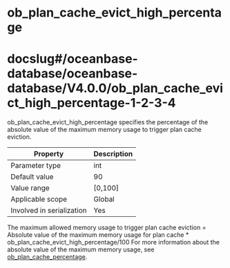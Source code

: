 ob_plan_cache_evict_high_percentage
========================================================
# docslug#/oceanbase-database/oceanbase-database/V4.0.0/ob_plan_cache_evict_high_percentage-1-2-3-4
ob_plan_cache_evict_high_percentage specifies the percentage of the absolute value of the maximum memory usage to trigger plan cache eviction.

| **Property** | **Description** |
|---------|------------|
| Parameter type | int |
| Default value | 90 |
| Value range | [0,100] |
| Applicable scope | Global |
| Involved in serialization | Yes |

The maximum allowed memory usage to trigger plan cache eviction = Absolute value of the maximum memory usage for plan cache * ob_plan_cache_evict_high_percentage/100 For more information about the absolute value of the maximum memory usage, see [ob_plan_cache_percentage](85.ob_plan_cache_percentage-1-2-3-4.md).
